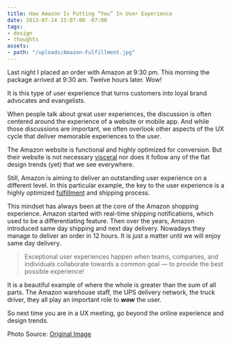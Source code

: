 ```yaml
---
title: How Amazon Is Putting “You” In User Experience
date: 2013-07-24 15:07:00 -07:00
tags:
- design
- thoughts
assets:
- path: "/uploads/Amazon-Fulfillment.jpg"
---
```


Last night I placed an order with Amazon at 9:30 pm. This morning the package arrived at 9:30 am. Twelve hours later. Wow!

It is this type of user experience that turns customers into loyal brand advocates and evangelists.

When people talk about great user experiences, the discussion is often centered around the experience of a website or mobile app. And while those discussions are important, we often overlook other aspects of the UX cycle that deliver memorable experiences to the user.

The Amazon website is functional and highly optimized for conversion. But their website is not necessary [visceral](http://mysterioustrousers.com/news/2013/3/25/visceral-apps-and-you) nor does it follow any of the flat design trends (yet) that we see everywhere.

Still, Amazon is aiming to deliver an outstanding user experience on a different level. In this particular example, the key to the user experience is a highly optimized [fulfillment](http://www.huffingtonpost.com/2012/12/04/amazon-warehouse-photos_n_2238828.html) and shipping process.

This mindset has always been at the core of the Amazon shopping experience. Amazon started with real-time shipping notifications, which used to be a differentiating feature. Then over the years, Amazon introduced same day shipping and next day delivery. Nowadays they manage to deliver an order in 12 hours. It is just a matter until we will enjoy same day delivery.

> Exceptional user experiences happen when teams, companies, and individuals collaborate towards a common goal — to provide the best possible experience!

It is a beautiful example of where the whole is greater than the sum of all parts. The Amazon warehouse staff, the UPS delivery network, the truck driver, they all play an important role to ***wow*** the user.

So next time you are in a UX meeting, go beyond the online experience and design trends.

<span class="footnote">Photo Source: <a href="http://i.huffpost.com/gen/889591/thumbs/o-AMAZON-WAREHOUSES-facebook.jpg" title="Amazon's Warehouses Truly Boggle The Mind" target="_blank">Original Image</a><span>
